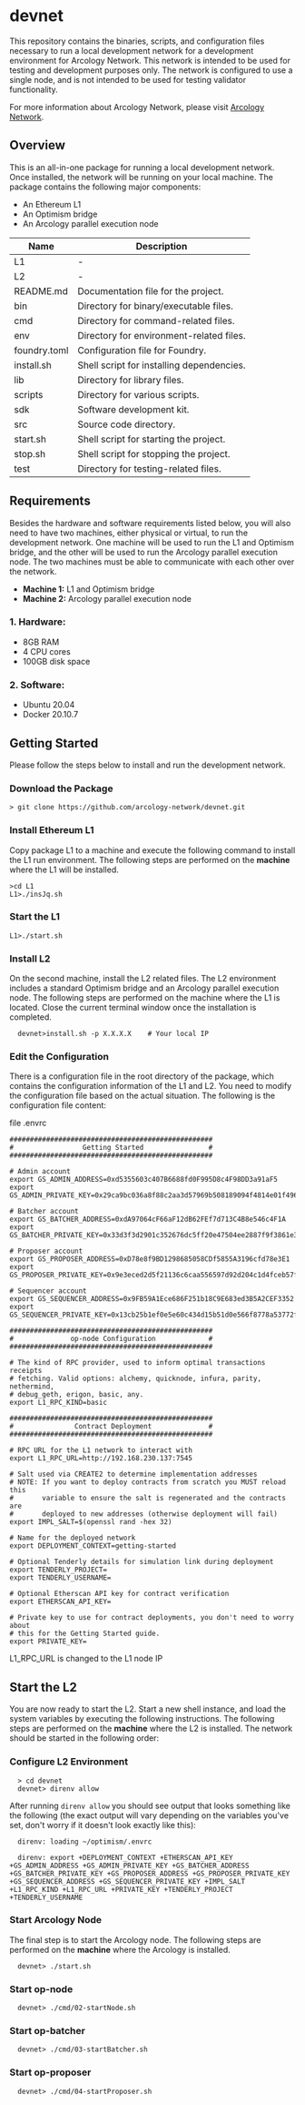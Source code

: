 # devnet

This repository contains the binaries, scripts, and configuration files necessary to run a local development network for a development environment for Arcology Network. This network is intended to be used for testing and development purposes only. The network is configured to use a single node, and is not intended to be used for testing validator functionality. 

For more information about Arcology Network, please visit [Arcology Network](https://doc.arcology.network/).

## Overview

This is an all-in-one package for running a local development network. Once installed, the network will be running on your local machine. The package contains the following major components:

- An Ethereum L1 
- An Optimism bridge
- An Arcology parallel execution node

| Name         | Description                                   |
|--------------|---------------------------------------------- |
| L1           | -                                             |
| L2           | -                                             |
| README.md    | Documentation file for the project.           |
| bin          | Directory for binary/executable files.        |
| cmd          | Directory for command-related files.          |
| env          | Directory for environment-related files.      |
| foundry.toml | Configuration file for Foundry.               |
| install.sh   | Shell script for installing dependencies.     |
| lib          | Directory for library files.                  |
| scripts      | Directory for various scripts.                |
| sdk          | Software development kit.                     |
| src          | Source code directory.                        |
| start.sh     | Shell script for starting the project.        |
| stop.sh      | Shell script for stopping the project.        |
| test         | Directory for testing-related files.          |


## Requirements

Besides the hardware and software requirements listed below, you will also need to have two machines, either physical or virtual, to run the development network. One machine will be used to run the L1 and Optimism bridge, and the other will be used to run the Arcology parallel execution node. The two machines must be able to communicate with each other over the network.

- **Machine 1:** L1 and Optimism bridge
- **Machine 2:** Arcology parallel execution node

### 1. Hardware:

- 8GB RAM
- 4 CPU cores
- 100GB disk space

### 2. Software:

- Ubuntu 20.04
- Docker 20.10.7

## Getting Started

Please follow the steps below to install and run the development network.

### Download the Package

  ```shell
  > git clone https://github.com/arcology-network/devnet.git
  ```

### Install Ethereum L1

Copy package L1 to a machine and execute the following command to install the L1 run environment. The following steps are performed on the **machine** where the L1 will be installed.

  ```shell
  >cd L1
  L1>./insJq.sh
  ```

### Start the L1 

  ```shell
  L1>./start.sh
  ```

###  Install L2

On the second machine, install the L2 related files. The L2 environment includes a standard Optimism bridge and an Arcology parallel execution node. The following steps are performed on the machine where the L1 is located. Close the current terminal window once the installation is completed.

```shell
  devnet>install.sh -p X.X.X.X    # Your local IP
```

### Edit the Configuration 

There is a configuration file in the root directory of the package, which contains the configuration information of the L1 and L2. You need to modify the configuration file based on the actual situation. The following is the configuration file content:

file .envrc

  ```shell
  ##################################################
  #                 Getting Started                #
  ##################################################
  
  # Admin account   
  export GS_ADMIN_ADDRESS=0xd5355603c407B6688fd0F995D8c4F98DD3a91aF5
  export GS_ADMIN_PRIVATE_KEY=0x29ca9bc036a8f88c2aa3d57969b508189094f4814e01f4969c49250fecfe3e04
  
  # Batcher account
  export GS_BATCHER_ADDRESS=0xdA97064cF66aF12dB62FEf7d713C4B8e546c4F1A
  export GS_BATCHER_PRIVATE_KEY=0x33d3f3d2901c352676dc5ff20e47504ee2887f9f3861e3b4d867f1624df25d15
  
  # Proposer account
  export GS_PROPOSER_ADDRESS=0xD78e8f9BD1298685058CDf5855A3196cfd78e3E1
  export GS_PROPOSER_PRIVATE_KEY=0x9e3eced2d5f21136c6caa556597d92d204c1d4fceb57f3f82e2aa02b8dcf8459
  
  # Sequencer account
  export GS_SEQUENCER_ADDRESS=0x9FB59A1Ece686F251b18C9E683ed3B5A2CEF3352
  export GS_SEQUENCER_PRIVATE_KEY=0x13cb25b1ef0e5e60c434d15b51d0e566f8778a53772f1028dc0445c7d222ce33
  
  ##################################################
  #              op-node Configuration             #
  ##################################################
  
  # The kind of RPC provider, used to inform optimal transactions receipts
  # fetching. Valid options: alchemy, quicknode, infura, parity, nethermind,
  # debug_geth, erigon, basic, any.
  export L1_RPC_KIND=basic
  
  ##################################################
  #               Contract Deployment              #
  ##################################################
  
  # RPC URL for the L1 network to interact with
  export L1_RPC_URL=http://192.168.230.137:7545 
  
  # Salt used via CREATE2 to determine implementation addresses
  # NOTE: If you want to deploy contracts from scratch you MUST reload this
  #       variable to ensure the salt is regenerated and the contracts are
  #       deployed to new addresses (otherwise deployment will fail)
  export IMPL_SALT=$(openssl rand -hex 32)
  
  # Name for the deployed network
  export DEPLOYMENT_CONTEXT=getting-started
  
  # Optional Tenderly details for simulation link during deployment
  export TENDERLY_PROJECT=
  export TENDERLY_USERNAME=
  
  # Optional Etherscan API key for contract verification
  export ETHERSCAN_API_KEY=
  
  # Private key to use for contract deployments, you don't need to worry about
  # this for the Getting Started guide.
  export PRIVATE_KEY=
  
  ```

  L1_RPC_URL is changed to the L1 node IP

## Start the L2

You are now ready to start the L2. Start a new shell instance, and load the system variables by executing the following instructions. The following steps are performed on the **machine** where the L2 is installed. The network should be started in the following order:

###  Configure L2 Environment

```shell
  > cd devnet
  devnet> direnv allow
```

After running `direnv allow` you should see output that looks something like the following (the exact output will vary depending on the variables you've set, don't worry if it doesn't look exactly like this):

```shell
  direnv: loading ~/optimism/.envrc                                                            
  
  direnv: export +DEPLOYMENT_CONTEXT +ETHERSCAN_API_KEY +GS_ADMIN_ADDRESS +GS_ADMIN_PRIVATE_KEY +GS_BATCHER_ADDRESS +GS_BATCHER_PRIVATE_KEY +GS_PROPOSER_ADDRESS +GS_PROPOSER_PRIVATE_KEY +GS_SEQUENCER_ADDRESS +GS_SEQUENCER_PRIVATE_KEY +IMPL_SALT +L1_RPC_KIND +L1_RPC_URL +PRIVATE_KEY +TENDERLY_PROJECT +TENDERLY_USERNAME
```

### Start Arcology Node

The final step is to start the Arcology node. The following steps are performed on the **machine** where the Arcology is installed.

```shell
  devnet> ./start.sh
```

### Start op-node

```shell
  devnet> ./cmd/02-startNode.sh
```

###  Start op-batcher

```shell
  devnet> ./cmd/03-startBatcher.sh
```

###  Start op-proposer

```shell
  devnet> ./cmd/04-startProposer.sh
```

  
